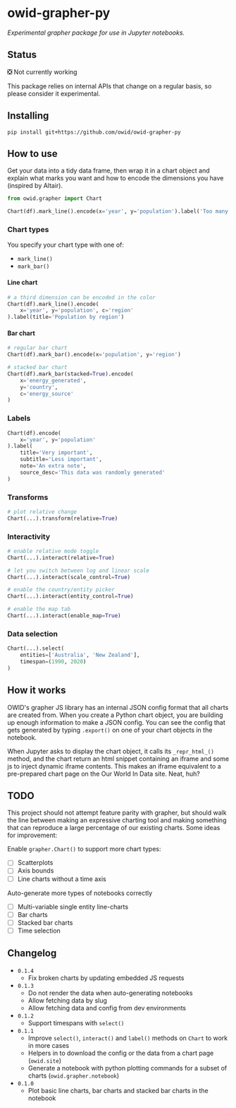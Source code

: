 # owid-grapher-py

_Experimental grapher package for use in Jupyter notebooks._

## Status

❎ Not currently working

This package relies on internal APIs that change on a regular basis, so please consider it experimental.

## Installing

```
pip install git+https://github.com/owid/owid-grapher-py
```

## How to use

Get your data into a tidy data frame, then wrap it in a chart object and explain what marks you want and how to encode the dimensions you have (inspired by Altair).

```python
from owid.grapher import Chart

Chart(df).mark_line().encode(x='year', y='population').label('Too many Koalas?')
```

### Chart types

You specify your chart type with one of:

- `mark_line()`
- `mark_bar()`

#### Line chart

```python
# a third dimension can be encoded in the color
Chart(df).mark_line().encode(
    x='year', y='population', c='region'
).label(title='Population by region')
```

#### Bar chart

```python
# regular bar chart
Chart(df).mark_bar().encode(x='population', y='region')
```

```python
# stacked bar chart
Chart(df).mark_bar(stacked=True).encode(
    x='energy_generated',
    y='country',
    c='energy_source'
)
```

### Labels

```python
Chart(df).encode(
    x='year', y='population'
).label(
    title='Very important',
    subtitle='Less important',
    note='An extra note',
    source_desc='This data was randomly generated'
)
```

### Transforms

```python
# plot relative change
Chart(...).transform(relative=True)
```

### Interactivity

```python
# enable relative mode toggle
Chart(...).interact(relative=True)
```

```python
# let you switch between log and linear scale
Chart(...).interact(scale_control=True)
```

```python
# enable the country/entity picker
Chart(...).interact(entity_control=True)
```

```python
# enable the map tab
Chart(...).interact(enable_map=True)
```

### Data selection

```python
Chart(...).select(
    entities=['Australia', 'New Zealand'],
    timespan=(1990, 2020)
)
```

## How it works

OWID's grapher JS library has an internal JSON config format that all charts are created from. When you create a Python chart object, you are building up enough information to make a JSON config. You can see the config that gets generated by typing `.export()` on one of your chart objects in the notebook.

When Jupyter asks to display the chart object, it calls its `_repr_html_()` method, and the chart return an html snippet containing an iframe and some js to inject dynamic iframe contents. This makes an iframe equivalent to a pre-prepared chart page on the Our World In Data site. Neat, huh?

## TODO

This project should not attempt feature parity with grapher, but should walk the line between
making an expressive charting tool and making something that can reproduce a large percentage of
our existing charts. Some ideas for improvement:

Enable `grapher.Chart()` to support more chart types:

- [ ] Scatterplots
- [ ] Axis bounds
- [ ] Line charts without a time axis

Auto-generate more types of notebooks correctly

- [ ] Multi-variable single entity line-charts
- [ ] Bar charts
- [ ] Stacked bar charts
- [ ] Time selection

## Changelog

- `0.1.4`
    - Fix broken charts by updating embedded JS requests
- `0.1.3`
    - Do not render the data when auto-generating notebooks
    - Allow fetching data by slug
    - Allow fetching data and config from dev environments
- `0.1.2`
    - Support timespans with `select()`
- `0.1.1`
    - Improve `select()`, `interact()` and `label()` methods on `Chart` to work in more cases
    - Helpers in to download the config or the data from a chart page (`owid.site`)
    - Generate a notebook with python plotting commands for a subset of charts (`owid.grapher.notebook`)
- `0.1.0`
    - Plot basic line charts, bar charts and stacked bar charts in the notebook
